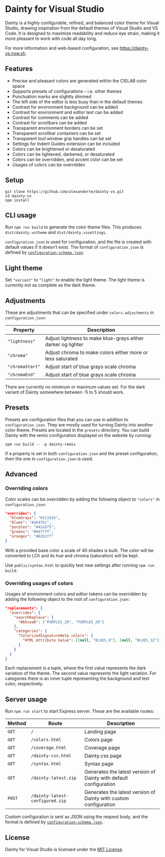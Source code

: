 # Dainty for Visual Studio

Dainty is a highly configurable, refined, and balanced color theme for Visual Studio, drawing inspiration from the default themes of Visual Studio and VS Code. It is designed to maximize readability and reduce eye strain, making it more pleasant to work with code all day long.

For more information and web-based configuration, see https://dainty-vs.now.sh.

## Features

- Precise and pleasant colors are generated within the CIELAB color space
- Supports presets of configurations – i.e. other themes
- Punctuation marks are slightly dimmed
- The left side of the editor is less busy than in the default themes
- Contrast for environment background can be added
- Contrast for environment and editor text can be added
- Contrast for comments can be added
- Contrast for scrollbars can be added
- Transparent environment borders can be set
- Transparent scrollbar containers can be set
- Transparent tool window grip handles can be set
- Settings for Indent Guides extension can be included
- Colors can be brightened or desaturated
- Colors can be lightened, darkened, or desaturated
- Colors can be overridden, and accent color can be set
- Usages of colors can be overridden

## Setup

    git clone https://github.com/alexanderte/dainty-vs.git
    cd dainty-vs
    npm install

## CLI usage

Run `npm run build` to generate the color theme files. This produces `dist/dainty.vstheme` and `dist/dainty.vssettings`.

`configuration.json` is used for configuration, and the file is created with default values if it doesn’t exist. The format of `configuration.json` is defined by [`configuration-schema.json`](https://github.com/alexanderte/dainty-vs/blob/master/configuration-schema.json).

## Light theme

Set `"variant"` to `"light"` to enable the light theme. The light theme is currently not as complete as the dark theme.

## Adjustments

These are adjustments that can be specified under `colors.adjustments` in `configuration.json`:

| Property        | Description                                                  |
| --------------- | ------------------------------------------------------------ |
| `"lightness"`   | Adjust lightness to make blue-grays either darker og lighter |
| `"chroma"`      | Adjust chroma to make colors either more or less saturated   |
| `"chromaStart"` | Adjust start of blue grays scale chroma                      |
| `"chromaEnd"`   | Adjust start of blue grays scale chroma                      |

There are currently no minimum or maximum values set. For the dark variant of Dainty somewhere between -5 to 5 should work.

## Presets

Presets are configuration files that you can use in addition to `configuration.json`. They are mostly used for turning Dainty into another color theme. Presets are located in the `presets` directory. You can build Dainty with the remix configuration displayed on the website by running:

    npm run build -- -p dainty-remix

If a property is set in both `configuration.json` and the preset configuration, then the one in `configuration.json` is used.

## Advanced

### Overriding colors

Color scales can be overridden by adding the following object to `"colors"` in `configuration.json`:

```json
"overrides": {
  "blueGrays": "#11181b",
  "blues": "#ab47bc",
  "purples": "#42a5f5",
  "greens": "#84ffff",
  "oranges": "#82b1ff"
}
```

With a provided base color a scale of 40 shades is built. The color will be converted to LCh and its hue and chroma (saturation) will be kept.

Use `public/syntax.html` to quickly test new settings after running `npm run build`.

### Overriding usages of colors

Usages of environment colors and editor tokens can be overridden by adding the following object to the root of `configuration.json`:

```json
"replacements": {
  "overrides": {
    "searchReplace": {
      "#b5cea8": ["PURPLES_20", "PURPLES_20"]
    },
    "categories": {
      "ColorizedSignatureHelp colors": {
        "HTML Attribute Value": [[null, "BLUES_0"], [null, "BLUES_32"]]
      }
    }
  }
}
```

Each replacement is a tuple, where the first value represents the dark variation of the theme. The second value represents the light variation. For categories there is an inner tuple representing the background and text color, respectively.

## Server usage

Run `npm run start` to start Express server. These are the available routes:

| Method | Route                           | Description                                                       |
| ------ | ------------------------------- | ----------------------------------------------------------------- |
| `GET`  | `/`                             | Landing page                                                      |
| `GET`  | `/colors.html`                  | Colors page                                                       |
| `GET`  | `/coverage.html`                | Coverage page                                                     |
| `GET`  | `/dainty-css.html`              | Dainty.css page                                                   |
| `GET`  | `/syntax.html`                  | Syntax page                                                       |
| `GET`  | `/dainty-latest.zip`            | Generates the latest version of Dainty with default configuration |
| `POST` | `/dainty-latest-configured.zip` | Generates the latest version of Dainty with custom configuration  |

Custom configuration is sent as JSON using the request body, and the format is defined by [`configuration-schema.json`](https://github.com/alexanderte/dainty-vs/blob/master/configuration-schema.json).

## License

Dainty for Visual Studio is licensed under the [MIT License](https://github.com/alexanderte/dainty-vs/blob/master/license.md).
